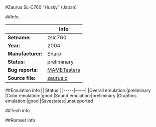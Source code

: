 #Zaurus SL-C760 "Husky" (Japan)

##Info

||Info|
|-----|-----|
|**Setname:**|zslc760
|**Year:**|2004
|**Manufacturer:**|Sharp
|**Status:**|preliminary
|**Bug reports:**|[MAMETesters](http://mametesters.org/view_all_set.php?type=1&temporary=y&search=zaurus.c)
|**Source file:**|[zaurus.c](https://github.com/mamedev/mame/blob/master/src/mess/drivers/zaurus.c)

##Emulation info
|| Status |
|-----|-----|
|Overall emulation:|preliminary
|Color emulation:|good
|Sound emulation:|preliminary
|Graphics emulation:|good
|Savestates:|unsupported

##Tech info

##Romset info

<!--- START OF EDITED COMMENT DO NOT TOUCH TEXT ABOVE-->
